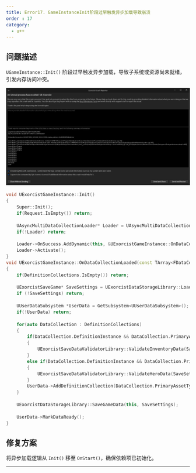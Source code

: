 ```yaml
---
title: Error17. GameInstanceInit阶段过早触发异步加载导致崩溃
order : 17
category:
  - u++
---
```


## 问题描述

<chatmessage avatar="../../assets/emoji/hx.png" :avatarWidth="40">

`UGameInstance::Init()` 阶段过早触发异步加载，导致子系统或资源尚未就绪，引发内存访问冲突。

</chatmessage>

![](..%2Fassets%2Fgameinstanceinit001.jpg)


```cpp
void UExorcistGameInstance::Init()
{
	Super::Init();
	if(Request.IsEmpty()) return;
	
	UAsyncMultiDataCollectionLoader* Loader = UAsyncMultiDataCollectionLoader::AsyncMultiDataCollectionLoader(this,Request,LoadBundles);
	if(!Loader) return;
	
	Loader->OnSuccess.AddDynamic(this, &UExorcistGameInstance::OnDataCollectionLoaded);
	Loader->Activate();
}
void UExorcistGameInstance::OnDataCollectionLoaded(const TArray<FDataCollectionInstance>& DefinitionCollections)
{
	if(DefinitionCollections.IsEmpty()) return;
	
	UExorcistSaveGame* SaveSettings = UExorcistDataStorageLibrary::LoadSaveData(this);
	if (!SaveSettings) return;
	
	UUserDataSubsystem *UserData = GetSubsystem<UUserDataSubsystem>();
	if(!UserData) return;

	for(auto DataCollection : DefinitionCollections)
	{
		if(DataCollection.DefinitionInstance && DataCollection.PrimaryAssetType == TEXT("Inventory"))
		{
			UExorcistSaveDataValidatorLibrary::ValidateInventoryData(SaveSettings, DataCollection.DefinitionInstance);
		}
		else if(DataCollection.DefinitionInstance && DataCollection.PrimaryAssetType == TEXT("Hero"))
		{
			UExorcistSaveDataValidatorLibrary::ValidateHeroData(SaveSettings, DataCollection.DefinitionInstance);
		}
		UserData->AddDefinitionCollection(DataCollection.PrimaryAssetType, DataCollection.DefinitionInstance);
	}
	
	UExorcistDataStorageLibrary::SaveGameData(this, SaveSettings);

	UserData->MarkDataReady();
}
```



## 修复方案

<chatmessage avatar="../../assets/emoji/bqb (2).png" :avatarWidth="40" alignLeft >

将异步加载逻辑从 `Init()` 移至 `OnStart()`，确保依赖项已初始化。

</chatmessage>

---

